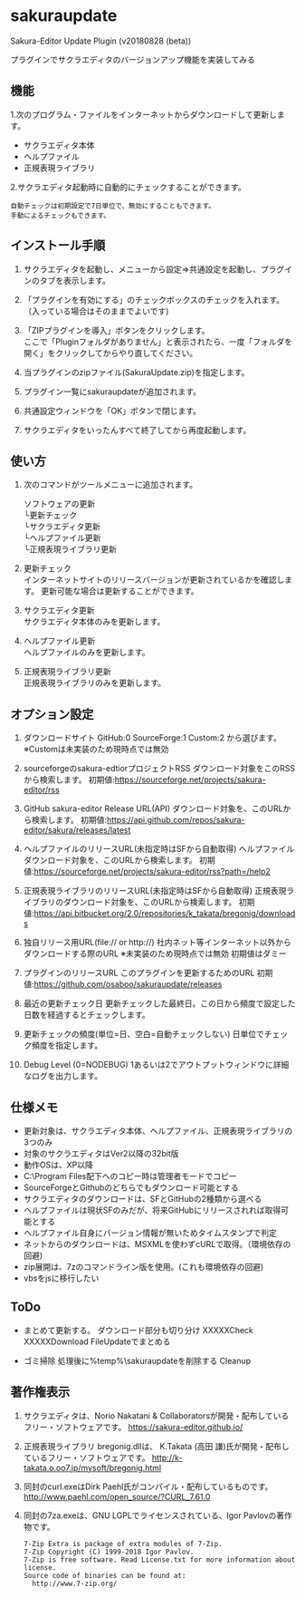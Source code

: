 # sakuraupdate
Sakura-Editor Update Plugin (v20180828 (beta))

プラグインでサクラエディタのバージョンアップ機能を実装してみる

## 機能

1.次のプログラム・ファイルをインターネットからダウンロードして更新します。

* サクラエディタ本体
* ヘルプファイル
* 正規表現ライブラリ

2.サクラエディタ起動時に自動的にチェックすることができます。

	自動チェックは初期設定で7日単位で、無効にすることもできます。  
	手動によるチェックもできます。

## インストール手順

1. サクラエディタを起動し、メニューから設定⇒共通設定を起動し、プラグインのタブを表示します。

2. 「プラグインを有効にする」のチェックボックスのチェックを入れます。  
	（入っている場合はそのままでよいです)  

3. 「ZIPプラグインを導入」ボタンをクリックします。  
	ここで「Pluginフォルダがありません」と表示されたら、一度「フォルダを開く」をクリックしてからやり直してください。

4. 当プラグインのzipファイル(SakuraUpdate.zip)を指定します。


5. プラグイン一覧にsakuraupdateが追加されます。


6. 共通設定ウィンドウを「OK」ボタンで閉じます。


7. サクラエディタをいったんすべて終了してから再度起動します。


## 使い方

1. 次のコマンドがツールメニューに追加されます。

	ソフトウェアの更新  
	 └更新チェック  
	 └サクラエディタ更新  
	 └ヘルプファイル更新  
	 └正規表現ライブラリ更新  

2. 更新チェック  
	インターネットサイトのリリースバージョンが更新されているかを確認します。
	更新可能な場合は更新することができます。

3. サクラエディタ更新  
	サクラエディタ本体のみを更新します。

4. ヘルプファイル更新  
	ヘルプファイルのみを更新します。

5. 正規表現ライブラリ更新  
	正規表現ライブラリのみを更新します。

## オプション設定

1. ダウンロードサイト
	GitHub:0 SourceForge:1 Custom:2
	から選びます。
	※Customは未実装のため現時点では無効

2. sourceforgeのsakura-edtiorプロジェクトRSS
	ダウンロード対象をこのRSSから検索します。
	初期値:https://sourceforge.net/projects/sakura-editor/rss

3. GitHub sakura-editor Release URL(API)
	ダウンロード対象を、このURLから検索します。
	初期値:https://api.github.com/repos/sakura-editor/sakura/releases/latest

4. ヘルプファイルのリリースURL(未指定時はSFから自動取得)
	ヘルプファイルダウンロード対象を、このURLから検索します。
	初期値:https://sourceforge.net/projects/sakura-editor/rss?path=/help2


5. 正規表現ライブラリのリリースURL(未指定時はSFから自動取得)
	正規表現ライブラリのダウンロード対象を、このURLから検索します。
	初期値:https://api.bitbucket.org/2.0/repositories/k_takata/bregonig/downloads


6. 独自リリース用URL(file:// or http://)
	社内ネット等インターネット以外からダウンロードする際のURL
	※未実装のため現時点では無効
	初期値はダミー

7. プラグインのリリースURL
	このプラグインを更新するためのURL
	初期値:https://github.com/osaboo/sakuraupdate/releases

8. 最近の更新チェック日
	更新チェックした最終日。この日から頻度で設定した日数を経過するとチェックします。

9. 更新チェックの頻度(単位=日、空白=自動チェックしない)
	日単位でチェック頻度を指定します。

10. Debug Level (0=NODEBUG)
	1あるいは2でアウトプットウィンドウに詳細なログを出力します。

## 仕様メモ

* 更新対象は、サクラエディタ本体、ヘルプファイル、正規表現ライブラリの3つのみ
* 対象のサクラエディタはVer2以降の32bit版
* 動作OSは、XP以降
* C:\Program Files配下へのコピー時は管理者モードでコピー
* SourceForgeとGithubのどちらでもダウンロード可能とする
* サクラエディタのダウンロードは、SFとGitHubの2種類から選べる
* ヘルプファイルは現状SFのみだが、将来GitHubにリリースされれば取得可能とする
* ヘルプファイル自身にバージョン情報が無いためタイムスタンプで判定
* ネットからのダウンロードは、MSXMLを使わずcURLで取得。（環境依存の回避)
* zip展開は、7zのコマンドライン版を使用。(これも環境依存の回避)
* vbsをjsに移行したい

## ToDo

* まとめて更新する。
	ダウンロード部分も切り分け
		XXXXXCheck
		XXXXXDownload
		FileUpdateでまとめる
	
* ゴミ掃除
	処理後に%temp%\sakuraupdateを削除する
		Cleanup
	

## 著作権表示

1. サクラエディタは、Norio Nakatani & Collaboratorsが開発・配布しているフリー・ソフトウェアです。
https://sakura-editor.github.io/

2. 正規表現ライブラリ bregonig.dllは、 K.Takata (高田 謙)氏が開発・配布しているフリー・ソフトウェアです。
http://k-takata.o.oo7.jp/mysoft/bregonig.html

3. 同封のcurl.exeはDirk Paehl氏がコンパイル・配布しているものです。
http://www.paehl.com/open_source/?CURL_7.61.0

4. 同封の7za.exeは、GNU LGPLでライセンスされている、Igor Pavlovの著作物です。
	```
	7-Zip Extra is package of extra modules of 7-Zip. 
	7-Zip Copyright (C) 1999-2018 Igor Pavlov.
	7-Zip is free software. Read License.txt for more information about license.
	Source code of binaries can be found at:
	  http://www.7-zip.org/
	```
